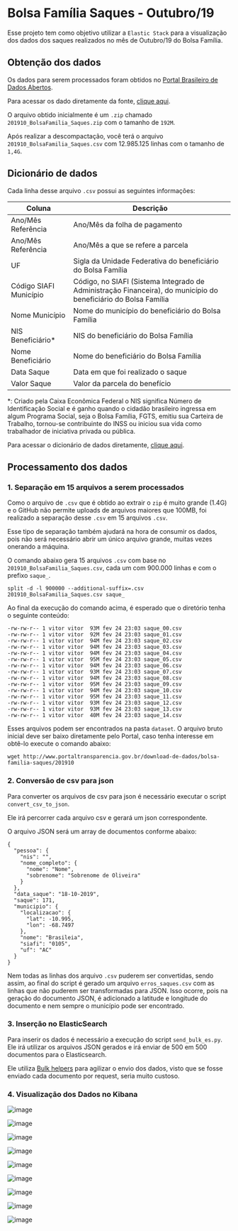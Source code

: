 # Bolsa Família Saques - Outubro/19

Esse projeto tem como objetivo utilizar a `Elastic Stack` para a visualização
dos dados dos saques realizados no mês de Outubro/19 do Bolsa Família.

## Obtenção dos dados

Os dados para serem processados foram obtidos no  [Portal Brasileiro de Dados Abertos](http://www.dados.gov.br/).

Para acessar os dado diretamente da fonte, [clique aqui](http://www.dados.gov.br/dataset/bolsa-familia-saques/resource/2766c225-4415-4e25-a48a-de59db0f3c82).

O arquivo obtido inicialmente é um `.zip` chamado `201910_BolsaFamilia_Saques.zip` com o tamanho de `192M`.

Após realizar a descompactação, você terá o arquivo `201910_BolsaFamilia_Saques.csv` com 12.985.125 linhas com o tamanho de `1,4G`.


## Dicionário de dados

Cada linha desse arquivo `.csv` possui as seguintes informações:

| Coluna                 | Descrição                                                                                                       |
|------------------------|-----------------------------------------------------------------------------------------------------------------|
| Ano/Mês Referência     | Ano/Mês da folha de pagamento                                                                                   |
| Ano/Mês Referência     | Ano/Mês a que se refere a parcela                                                                               |
| UF                     | Sigla da Unidade Federativa do beneficiário do Bolsa Família                                                    |
| Código SIAFI Município | Código, no SIAFI (Sistema Integrado de Administração Financeira), do município do beneficiário do Bolsa Família |
| Nome Município         | Nome do município do beneficiário do Bolsa Família                                                              |
| NIS Beneficiário*      | NIS do beneficiário do Bolsa Família                                                                            |
| Nome Beneficiário      | Nome do beneficiário do Bolsa Família                                                                           |
| Data Saque             | Data em que foi realizado o saque                                                                               |
| Valor Saque            | Valor da parcela do benefício                                                                                   | 

\*: Criado pela Caixa Econômica Federal o NIS significa Número de Identificação Social e é 
ganho quando o cidadão brasileiro ingressa em algum Programa Social, seja o Bolsa Família, 
FGTS, emitiu sua Carteira de Trabalho, tornou-se contribuinte do INSS ou iniciou sua vida como 
trabalhador de iniciativa privada ou pública.

Para acessar o dicionário de dados diretamente, [clique aqui](http://www.portaltransparencia.gov.br/pagina-interna/603401-dicionario-de-dados-bolsa-familia-saques).

## Processamento dos dados

### 1. Separação em 15 arquivos a serem processados

Como o arquivo de `.csv` que é obtido ao extrair o `zip` é muito grande (1.4G) e o GitHub não permite uploads de arquivos
maiores que 100MB, foi realizado a separação desse `.csv` em 15 arquivos `.csv`.

Esse tipo de separação também ajudará na hora de consumir os dados, pois
não será necessário abrir um único arquivo grande, muitas vezes onerando a máquina.

O comando abaixo gera 15 arquivos `.csv` com base no `201910_BolsaFamilia_Saques.csv`, cada um com 900.000 linhas e com o prefixo `saque_`.

```
split -d -l 900000 --additional-suffix=.csv 201910_BolsaFamilia_Saques.csv saque_
```

Ao final da execução do comando acima, é esperado que o diretório tenha o seguinte conteúdo:

```
-rw-rw-r-- 1 vitor vitor  93M fev 24 23:03 saque_00.csv
-rw-rw-r-- 1 vitor vitor  92M fev 24 23:03 saque_01.csv
-rw-rw-r-- 1 vitor vitor  94M fev 24 23:03 saque_02.csv
-rw-rw-r-- 1 vitor vitor  94M fev 24 23:03 saque_03.csv
-rw-rw-r-- 1 vitor vitor  94M fev 24 23:03 saque_04.csv
-rw-rw-r-- 1 vitor vitor  95M fev 24 23:03 saque_05.csv
-rw-rw-r-- 1 vitor vitor  94M fev 24 23:03 saque_06.csv
-rw-rw-r-- 1 vitor vitor  93M fev 24 23:03 saque_07.csv
-rw-rw-r-- 1 vitor vitor  94M fev 24 23:03 saque_08.csv
-rw-rw-r-- 1 vitor vitor  95M fev 24 23:03 saque_09.csv
-rw-rw-r-- 1 vitor vitor  94M fev 24 23:03 saque_10.csv
-rw-rw-r-- 1 vitor vitor  95M fev 24 23:03 saque_11.csv
-rw-rw-r-- 1 vitor vitor  93M fev 24 23:03 saque_12.csv
-rw-rw-r-- 1 vitor vitor  93M fev 24 23:03 saque_13.csv
-rw-rw-r-- 1 vitor vitor  40M fev 24 23:03 saque_14.csv
```

Esses arquivos podem ser encontrados na pasta `dataset`. O arquivo bruto inicial deve ser baixo diretamente
pelo Portal, caso tenha interesse em obtê-lo execute o comando abaixo:

```
wget http://www.portaltransparencia.gov.br/download-de-dados/bolsa-familia-saques/201910
```

### 2. Conversão de csv para json

Para converter os arquivos de csv para json é necessário executar o script
`convert_csv_to_json`.

Ele irá percorrer cada arquivo csv e gerará um json correspondente.

O arquivo JSON será um array de documentos conforme abaixo:
```
{
  "pessoa": {
    "nis": "",
    "nome_completo": {
      "nome": "Nome",
      "sobrenome": "Sobrenome de Oliveira"
    }
  },
  "data_saque": "18-10-2019",
  "saque": 171,
  "municipio": {
    "localizacao": {
      "lat": -10.995,
      "lon": -68.7497
    },
    "nome": "Brasileia",
    "siafi": "0105",
    "uf": "AC"
  }
}
```

Nem todas as linhas dos arquivo `.csv` puderem ser convertidas, sendo assim, ao final do script
é gerado um arquivo `erros_saques.csv` com as linhas que não puderem
ser transformadas para JSON. Isso ocorre, pois na geração do documento JSON, é adicionado
a latitude e longitude do documento e nem sempre o município pode ser encontrado.

### 3. Inserção no ElasticSearch

Para inserir os dados é necessário a execução do script `send_bulk_es.py`. Ele irá utilizar
os arquivos JSON gerados e irá enviar de 500 em 500 documentos para o Elasticsearch.

Ele utiliza [Bulk helpers](https://elasticsearch-py.readthedocs.io/en/master/helpers.html#bulk-helpers)
para agilizar o envio dos dados, visto que se fosse enviado cada documento por request, seria muito
custoso.

### 4. Visualização dos Dados no Kibana

![image](https://user-images.githubusercontent.com/18057391/75834604-36449600-5d9b-11ea-9d7b-e0285b67a7a3.png)

![image](https://user-images.githubusercontent.com/18057391/75834631-4ceaed00-5d9b-11ea-9e9b-30250f0a2810.png)

![image](https://user-images.githubusercontent.com/18057391/75834657-65f39e00-5d9b-11ea-9af5-70f5c5a658a7.png)

![image](https://user-images.githubusercontent.com/18057391/75834670-773caa80-5d9b-11ea-8ede-273f6dafd4b9.png)

![image](https://user-images.githubusercontent.com/18057391/75834685-81f73f80-5d9b-11ea-961b-1328e7ed88e9.png)

![image](https://user-images.githubusercontent.com/18057391/75834692-8885b700-5d9b-11ea-902c-6a0427ebc664.png)

![image](https://user-images.githubusercontent.com/18057391/75834703-90455b80-5d9b-11ea-8c08-1d6df67db284.png)

![image](https://user-images.githubusercontent.com/18057391/75834707-963b3c80-5d9b-11ea-9a7a-90b11be71f75.png)

![image](https://user-images.githubusercontent.com/18057391/75834717-9d624a80-5d9b-11ea-9003-4e66913d6345.png)



